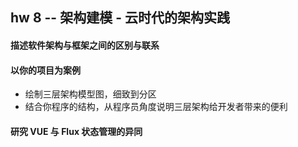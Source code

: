## hw 8 -- 架构建模 - 云时代的架构实践  
#### 描述软件架构与框架之间的区别与联系  
#### 以你的项目为案例  
* 绘制三层架构模型图，细致到分区  
* 结合你程序的结构，从程序员角度说明三层架构给开发者带来的便利  
#### 研究 VUE 与 Flux 状态管理的异同
